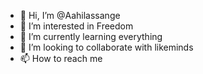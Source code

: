 - 👋 Hi, I’m @Aahilassange
- 👀 I’m interested in Freedom 
- 🌱 I’m currently learning everything 
- 💞️ I’m looking to collaborate with likeminds 
- 📫 How to reach me 

<!---
Aahilassange/Aahilassange is a ✨ special ✨ repository because its `README.md` (this file) appears on your GitHub profile.
You can click the Preview link to take a look at your changes
